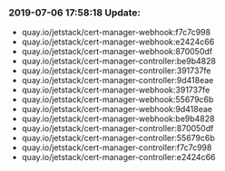 ### 2019-07-06 17:58:18 Update:

- quay.io/jetstack/cert-manager-webhook:f7c7c998
- quay.io/jetstack/cert-manager-webhook:e2424c66
- quay.io/jetstack/cert-manager-webhook:870050df
- quay.io/jetstack/cert-manager-controller:be9b4828
- quay.io/jetstack/cert-manager-controller:391737fe
- quay.io/jetstack/cert-manager-controller:9d418eae
- quay.io/jetstack/cert-manager-webhook:391737fe
- quay.io/jetstack/cert-manager-webhook:55679c6b
- quay.io/jetstack/cert-manager-webhook:9d418eae
- quay.io/jetstack/cert-manager-webhook:be9b4828
- quay.io/jetstack/cert-manager-controller:870050df
- quay.io/jetstack/cert-manager-controller:55679c6b
- quay.io/jetstack/cert-manager-controller:f7c7c998
- quay.io/jetstack/cert-manager-controller:e2424c66
